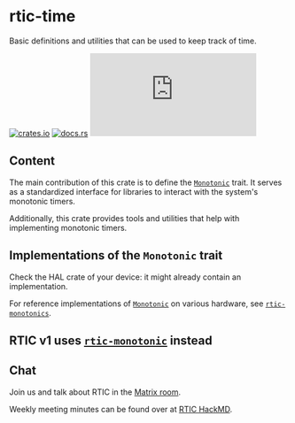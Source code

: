 # rtic-time

Basic definitions and utilities that can be used to keep track of time.

[![crates.io](https://img.shields.io/crates/v/rtic-time)](https://crates.io/crates/rtic-time)
[![docs.rs](https://docs.rs/rtic-time/badge.svg)](https://docs.rs/rtic-time)
[![matrix](https://img.shields.io/matrix/rtic:matrix.org)](https://matrix.to/#/#rtic:matrix.org)


## Content

The main contribution of this crate is to define the [`Monotonic`](https://docs.rs/rtic-time/latest/rtic_time/trait.Monotonic.html) trait. It serves as a standardized interface for libraries to interact with the system's monotonic timers.

Additionally, this crate provides tools and utilities that help with implementing monotonic timers.

## Implementations of the `Monotonic` trait

Check the HAL crate of your device: it might already contain an implementation.

For reference implementations of [`Monotonic`](https://docs.rs/rtic-time/latest/rtic_time/trait.Monotonic.html)
on various hardware, see [`rtic-monotonics`](https://docs.rs/rtic-monotonics/).

## RTIC v1 uses [`rtic-monotonic`](https://github.com/rtic-rs/rtic-monotonic) instead

## Chat

Join us and talk about RTIC in the [Matrix room][matrix-room].

Weekly meeting minutes can be found over at [RTIC HackMD][hackmd].

[matrix-room]: https://matrix.to/#/#rtic:matrix.org
[hackmd]: https://rtic.rs/meeting
